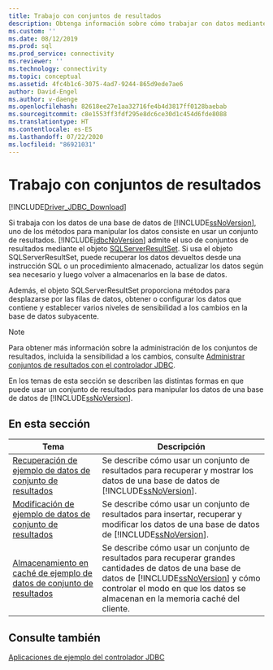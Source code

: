 ```yaml
---
title: Trabajo con conjuntos de resultados
description: Obtenga información sobre cómo trabajar con datos mediante conjuntos de resultados en el controlador JDBC para SQL Server en estas aplicaciones de ejemplo.
ms.custom: ''
ms.date: 08/12/2019
ms.prod: sql
ms.prod_service: connectivity
ms.reviewer: ''
ms.technology: connectivity
ms.topic: conceptual
ms.assetid: 4fc4b1c6-3075-4ad7-9244-865d9ede7ae6
author: David-Engel
ms.author: v-daenge
ms.openlocfilehash: 82618ee27e1aa32716fe4b4d3817ff0128baebab
ms.sourcegitcommit: c8e1553ff3fdf295e8dc6ce30d1c454d6fde8088
ms.translationtype: HT
ms.contentlocale: es-ES
ms.lasthandoff: 07/22/2020
ms.locfileid: "86921031"
---
```

# <a name="working-with-result-sets"></a>Trabajo con conjuntos de resultados

[!INCLUDE[Driver_JDBC_Download](../../includes/driver_jdbc_download.md)]

Si trabaja con los datos de una base de datos de [!INCLUDE[ssNoVersion](../../includes/ssnoversion-md.md)], uno de los métodos para manipular los datos consiste en usar un conjunto de resultados. [!INCLUDE[jdbcNoVersion](../../includes/jdbcnoversion_md.md)] admite el uso de conjuntos de resultados mediante el objeto [SQLServerResultSet](reference/sqlserverresultset-class.md). Si usa el objeto SQLServerResultSet, puede recuperar los datos devueltos desde una instrucción SQL o un procedimiento almacenado, actualizar los datos según sea necesario y luego volver a almacenarlos en la base de datos.

Además, el objeto SQLServerResultSet proporciona métodos para desplazarse por las filas de datos, obtener o configurar los datos que contiene y establecer varios niveles de sensibilidad a los cambios en la base de datos subyacente.

> [!NOTE]
> Para obtener más información sobre la administración de los conjuntos de resultados, incluida la sensibilidad a los cambios, consulte [Administrar conjuntos de resultados con el controlador JDBC](managing-result-sets-with-the-jdbc-driver.md).

En los temas de esta sección se describen las distintas formas en que puede usar un conjunto de resultados para manipular los datos de una base de datos de [!INCLUDE[ssNoVersion](../../includes/ssnoversion-md.md)].

## <a name="in-this-section"></a>En esta sección

| Tema                                                                     | Descripción                                                                                                                                                                                          |
| ------------------------------------------------------------------------- | ---------------------------------------------------------------------------------------------------------------------------------------------------------------------------------------------------- |
| [Recuperación de ejemplo de datos de conjunto de resultados](retrieving-result-set-data-sample.md) | Se describe cómo usar un conjunto de resultados para recuperar y mostrar los datos de una base de datos de [!INCLUDE[ssNoVersion](../../includes/ssnoversion-md.md)].                                                         |
| [Modificación de ejemplo de datos de conjunto de resultados](modifying-result-set-data-sample.md)   | Se describe cómo usar un conjunto de resultados para insertar, recuperar y modificar los datos de una base de datos de [!INCLUDE[ssNoVersion](../../includes/ssnoversion-md.md)].                                                      |
| [Almacenamiento en caché de ejemplo de datos de conjunto de resultados](caching-result-set-data-sample.md)       | Se describe cómo usar un conjunto de resultados para recuperar grandes cantidades de datos de una base de datos de [!INCLUDE[ssNoVersion](../../includes/ssnoversion-md.md)] y cómo controlar el modo en que los datos se almacenan en la memoria caché del cliente. |

## <a name="see-also"></a>Consulte también

[Aplicaciones de ejemplo del controlador JDBC](sample-jdbc-driver-applications.md)
